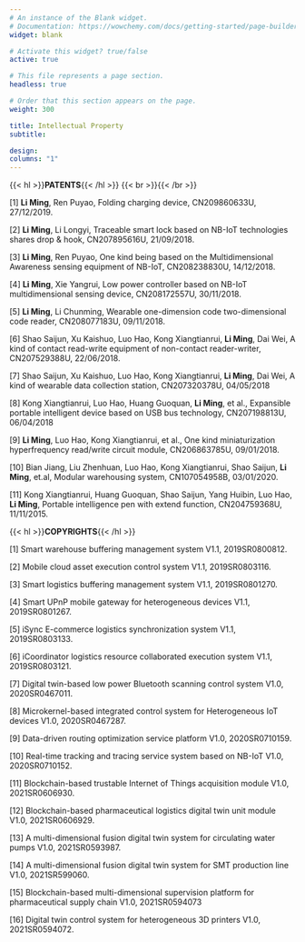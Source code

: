 ```yaml
---
# An instance of the Blank widget.
# Documentation: https://wowchemy.com/docs/getting-started/page-builder/
widget: blank

# Activate this widget? true/false
active: true

# This file represents a page section.
headless: true

# Order that this section appears on the page.
weight: 300

title: Intellectual Property
subtitle: 

design:
columns: "1"
---
```

{{< hl >}}**PATENTS**{{< /hl >}}
{{< br >}}{{< /br >}}

[1] **Li Ming**, Ren Puyao, Folding charging device, CN209860633U, 27/12/2019.

[2] **Li Ming**, Li Longyi, Traceable smart lock based on NB-IoT technologies shares drop & hook, CN207895616U, 21/09/2018.

[3] **Li Ming**, Ren Puyao, One kind being based on the Multidimensional Awareness sensing equipment of NB-IoT, CN208238830U, 14/12/2018.

[4] **Li Ming**, Xie Yangrui, Low power controller based on NB-IoT multidimensional sensing device, CN208172557U, 30/11/2018.

[5] **Li Ming**, Li Chunming, Wearable one-dimension code two-dimensional code reader, CN208077183U, 09/11/2018.

[6] Shao Saijun, Xu Kaishuo, Luo Hao, Kong Xiangtianrui, **Li Ming**, Dai Wei, A kind of contact read-write equipment of non-contact reader-writer, CN207529388U, 22/06/2018.

[7] Shao Saijun, Xu Kaishuo, Luo Hao, Kong Xiangtianrui, **Li Ming**, Dai Wei, A kind of wearable data collection station, CN207320378U, 04/05/2018

[8] Kong Xiangtianrui, Luo Hao, Huang Guoquan, **Li Ming**, et al., Expansible portable intelligent device based on USB bus technology, CN207198813U, 06/04/2018

[9] **Li Ming**, Luo Hao, Kong Xiangtianrui, et al., One kind miniaturization hyperfrequency read/write circuit module, CN206863785U, 09/01/2018.

[10] Bian Jiang, Liu Zhenhuan, Luo Hao, Kong Xiangtianrui, Shao Saijun, **Li Ming**, et.al, Modular warehousing system, CN107054958B, 03/01/2020.

[11] Kong Xiangtianrui, Huang Guoquan, Shao Saijun, Yang Huibin, Luo Hao, **Li Ming**, Portable intelligence pen with extend function, CN204759368U, 11/11/2015.

{{< hl >}}**COPYRIGHTS**{{< /hl >}}


[1] Smart warehouse buffering management system V1.1, 2019SR0800812.

[2] Mobile cloud asset execution control system V1.1, 2019SR0803116.

[3] Smart logistics buffering management system V1.1, 2019SR0801270.

[4] Smart UPnP mobile gateway for heterogeneous devices V1.1, 2019SR0801267.

[5] iSync E-commerce logistics synchronization system V1.1, 2019SR0803133.

[6] iCoordinator logistics resource collaborated execution system V1.1, 2019SR0803121.

[7] Digital twin-based low power Bluetooth scanning control system V1.0, 2020SR0467011.

[8] Microkernel-based integrated control system for Heterogeneous IoT devices V1.0, 2020SR0467287.

[9] Data-driven routing optimization service platform V1.0, 2020SR0710159.

[10] Real-time tracking and tracing service system based on NB-IoT V1.0, 2020SR0710152.

[11] Blockchain-based trustable Internet of Things acquisition module V1.0, 2021SR0606930.

[12] Blockchain-based pharmaceutical logistics digital twin unit module V1.0, 2021SR0606929.

[13] A multi-dimensional fusion digital twin system for circulating water pumps V1.0, 2021SR0593987.

[14] A multi-dimensional fusion digital twin system for SMT production line V1.0, 2021SR599060.

[15] Blockchain-based multi-dimensional supervision platform for pharmaceutical supply chain V1.0, 2021SR0594073

[16] Digital twin control system for heterogeneous 3D printers V1.0, 2021SR0594072.
